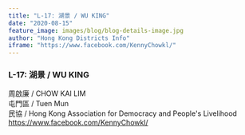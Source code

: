 ```yaml
---
title: "L-17: 湖景 / WU KING"
date: "2020-08-15"
feature_image: images/blog/blog-details-image.jpg
author: "Hong Kong Districts Info"
iframe: "https://www.facebook.com/KennyChowkl/"
---
```


### L-17: 湖景 / WU KING  
周啟廉 / CHOW KAI LIM  
屯門區 / Tuen Mun  
民協 / Hong Kong Association for Democracy and People's Livelihood  
https://www.facebook.com/KennyChowkl/
